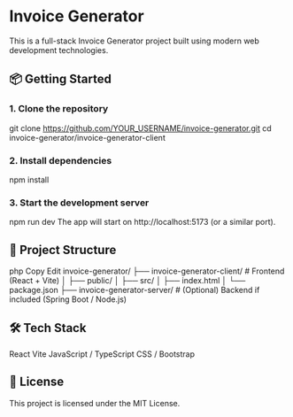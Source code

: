 # Invoice Generator

This is a full-stack Invoice Generator project built using modern web development technologies.

## 📦 Getting Started

### 1. Clone the repository
git clone https://github.com/YOUR_USERNAME/invoice-generator.git
cd invoice-generator/invoice-generator-client
### 2. Install dependencies
npm install
### 3. Start the development server
npm run dev
The app will start on http://localhost:5173 (or a similar port).

## 📁 Project Structure
php
Copy
Edit
invoice-generator/
├── invoice-generator-client/  # Frontend (React + Vite)
│   ├── public/
│   ├── src/
│   ├── index.html
│   └── package.json
├── invoice-generator-server/  # (Optional) Backend if included (Spring Boot / Node.js)

## 🛠️ Tech Stack
React
Vite
JavaScript / TypeScript
CSS / Bootstrap

## 🧾 License
This project is licensed under the MIT License.
